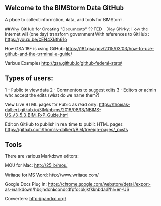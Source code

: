 ## Welcome to the BIMStorm Data GitHub

A place to collect information, data, and tools for BIMStorm.

##Why GitHub for Creating "Documents"  ??
TED - Clay Shirky: How the Internet will (one day) transform government
With references to GitHub
: https://youtu.be/CEN4XNth61o

How GSA 18F is using GitHub:
https://18f.gsa.gov/2015/03/03/how-to-use-github-and-the-terminal-a-guide/

Various Examples
http://gsa.github.io/github-federal-stats/

## Types of users:
1 - Public to view data
2 - Commentors to suggest edits
3 - Editors or admin who accept the edits (what do we name them?)

View Live HTML pages for Public as read only: 
https://thomas-dalbert.github.io/BIM/nbims/2016/08/13/NBIMS-US_V3_5.3_BIM_PxP_Guide.html

Edit on GitHub to publish in real time to public HTML pages:
https://github.com/thomas-dalbert/BIM/tree/gh-pages/_posts

## Tools

There are various Markdown editors:

MOU for Mac: http://25.io/mou/

Writage for MS Word: http://www.writage.com/

Google Docs Plug In: https://chrome.google.com/webstore/detail/export-as-markdown/hbojhdcnbcondcdfpfocpkjkfkbnbdad?hl=en-US

Converters: http://pandoc.org/